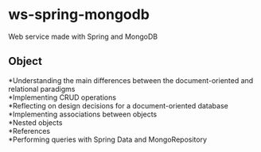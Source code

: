 # ws-spring-mongodb
Web service made with Spring and MongoDB

## Object
*Understanding the main differences between the document-oriented and relational paradigms  
*Implementing CRUD operations  
*Reflecting on design decisions for a document-oriented database  
*Implementing associations between objects  
*Nested objects  
*References  
*Performing queries with Spring Data and MongoRepository

